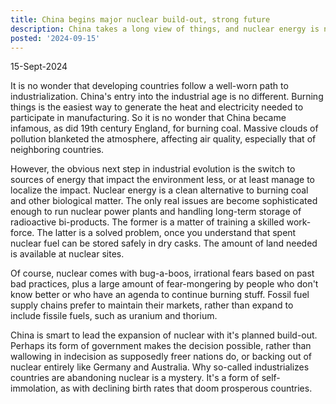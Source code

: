 ```yaml
---
title: China begins major nuclear build-out, strong future
description: China takes a long view of things, and nuclear energy is no exception.
posted: '2024-09-15'
---
```


15-Sept-2024

It is no wonder that developing countries follow a well-worn path to industrialization. China's entry into the industrial age is no different. Burning things is the easiest way to generate the heat and electricity needed to participate in manufacturing. So it is no wonder that China became infamous, as did 19th century England, for burning coal. Massive clouds of pollution blanketed the atmosphere, affecting air quality, especially that of neighboring countries.

However, the obvious next step in industrial evolution is the switch to sources of energy that impact the environment less, or at least manage to localize the impact. Nuclear energy is a clean alternative to burning coal and other biological matter. The only real issues are become sophisticated enough to run nuclear power plants and handling long-term storage of radioactive bi-products. The former is a matter of training a skilled work-force. The latter is a solved problem, once you understand that spent nuclear fuel can be stored safely in dry casks. The amount of land needed is available at nuclear sites.

Of course, nuclear comes with bug-a-boos, irrational fears based on past bad practices, plus a large amount of fear-mongering by people who don't know better or who have an agenda to continue burning stuff. Fossil fuel supply chains prefer to maintain their markets, rather than expand to include fissile fuels, such as uranium and thorium.

China is smart to lead the expansion of nuclear with it's planned build-out. Perhaps its form of government makes the decision possible, rather than wallowing in indecision as supposedly freer nations do, or backing out of nuclear entirely like Germany and Australia. Why so-called industrializes countries are abandoning nuclear is a mystery. It's a form of self-immolation, as with declining birth rates that doom prosperous countries.
